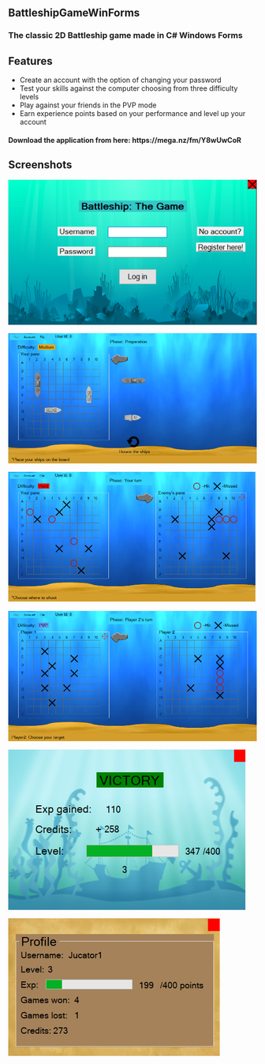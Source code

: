 <h2>BattleshipGameWinForms</h2>
<h3>The classic 2D Battleship game made in C# Windows Forms</h3>

<h2>Features</h2>
<ul>
  <li>Create an account with the option of changing your password</li>
  <li>Test your skills against the computer choosing from three difficulty levels</li>
  <li>Play against your friends in the PVP mode</li>
  <li>Earn experience points based on your performance and level up your account</li>
</ul>

<h4>Download the application from here: https://mega.nz/fm/Y8wUwCoR</h4>

<h2>Screenshots</h2>

![Test Image 1](mainPic.png)

![Test Image 1](mediumPic.png)

![Test Image 1](gameplayPic.png)

![Test Image 1](pvpGameplayPic.png)

![Test Image 1](winningScreenPic.png)

![Test Image 1](profilePic.png)
